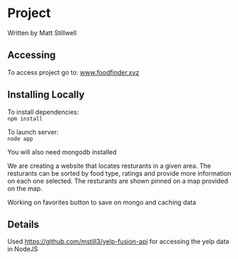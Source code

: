 # Project

Written by Matt Stillwell

## Accessing
To access project go to:
www.foodfinder.xyz

## Installing Locally
To install dependencies:  
`npm install`  

To launch server:  
`node app` 

You will also need mongodb installed
 

We are creating a website that locates resturants in a given area. The resturants can be sorted by food type, ratings and provide more information on each one selected. The resturants are shown pinned on a map provided on the map.

Working on favorites button to save on mongo and caching data

## Details
Used https://github.com/mstill3/yelp-fusion-api for accessing the yelp data in NodeJS 
